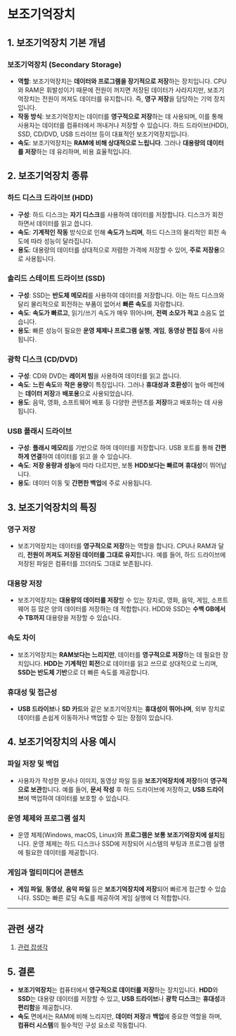 # 보조기억장치

## 1. 보조기억장치 기본 개념

### **보조기억장치 (Secondary Storage)**

- **역할**: 보조기억장치는 **데이터와 프로그램을 장기적으로 저장**하는 장치입니다. CPU와 RAM은 휘발성이기 때문에 전원이 꺼지면 저장된 데이터가 사라지지만, 보조기억장치는 전원이 꺼져도 데이터를 유지합니다. 즉, **영구 저장**을 담당하는 기억 장치입니다.
- **작동 방식**: 보조기억장치는 데이터를 **영구적으로 저장**하는 데 사용되며, 이를 통해 사용자는 데이터를 컴퓨터에서 꺼내거나 저장할 수 있습니다. 하드 드라이브(HDD), SSD, CD/DVD, USB 드라이브 등이 대표적인 보조기억장치입니다.
- **속도**: 보조기억장치는 **RAM에 비해 상대적으로 느립니다**. 그러나 **대용량의 데이터를 저장**하는 데 유리하며, 비용 효율적입니다.

## 2. 보조기억장치 종류

### **하드 디스크 드라이브 (HDD)**

- **구성**: 하드 디스크는 **자기 디스크**를 사용하여 데이터를 저장합니다. 디스크가 회전하면서 데이터를 읽고 씁니다.
- **속도**: **기계적인 작동** 방식으로 인해 **속도가 느리며**, 하드 디스크의 물리적인 회전 속도에 따라 성능이 달라집니다.
- **용도**: 대용량의 데이터를 상대적으로 저렴한 가격에 저장할 수 있어, **주로 저장용**으로 사용됩니다.

### **솔리드 스테이트 드라이브 (SSD)**

- **구성**: SSD는 **반도체 메모리**를 사용하여 데이터를 저장합니다. 이는 하드 디스크와 달리 물리적으로 회전하는 부품이 없어서 **빠른 속도**를 자랑합니다.
- **속도**: **속도가 빠르고**, 읽기/쓰기 속도가 매우 뛰어나며, **전력 소모가 적고** 소음도 없습니다.
- **용도**: 빠른 성능이 필요한 **운영 체제나 프로그램 실행**, **게임**, **동영상 편집 등**에 사용됩니다.

### **광학 디스크 (CD/DVD)**

- **구성**: CD와 DVD는 **레이저 빔**을 사용하여 데이터를 읽고 씁니다.
- **속도**: **느린 속도**와 **작은 용량**이 특징입니다. 그러나 **휴대성과 호환성**이 높아 예전에는 **데이터 저장**과 **배포용**으로 사용되었습니다.
- **용도**: 음악, 영화, 소프트웨어 배포 등 다양한 콘텐츠를 **저장**하고 배포하는 데 사용됩니다.

### **USB 플래시 드라이브**

- **구성**: **플래시 메모리**를 기반으로 하여 데이터를 저장합니다. USB 포트를 통해 **간편하게 연결**하여 데이터를 읽고 쓸 수 있습니다.
- **속도**: **저장 용량과 성능**에 따라 다르지만, 보통 **HDD보다는 빠르며** **휴대성**이 뛰어납니다.
- **용도**: 데이터 이동 및 **간편한 백업**에 주로 사용됩니다.

## 3. 보조기억장치의 특징

### **영구 저장**

- 보조기억장치는 데이터를 **영구적으로 저장**하는 역할을 합니다. CPU나 RAM과 달리, **전원이 꺼져도 저장된 데이터를 그대로 유지**합니다. 예를 들어, 하드 드라이브에 저장된 파일은 컴퓨터를 끄더라도 그대로 보존됩니다.

### **대용량 저장**

- 보조기억장치는 **대용량의 데이터를 저장**할 수 있는 장치로, 영화, 음악, 게임, 소프트웨어 등 많은 양의 데이터를 저장하는 데 적합합니다. HDD와 SSD는 **수백 GB에서 수 TB까지** 대용량을 저장할 수 있습니다.

### **속도 차이**

- 보조기억장치는 **RAM보다는 느리지만**, 데이터를 **영구적으로 저장**하는 데 필요한 장치입니다. **HDD는 기계적인 회전**으로 데이터를 읽고 쓰므로 상대적으로 느리며, **SSD는 반도체 기반**으로 더 빠른 속도를 제공합니다.

### **휴대성 및 접근성**

- **USB 드라이브**나 **SD 카드**와 같은 보조기억장치는 **휴대성이 뛰어나며**, 외부 장치로 데이터를 손쉽게 이동하거나 백업할 수 있는 장점이 있습니다.

## 4. 보조기억장치의 사용 예시

### **파일 저장 및 백업**

- 사용자가 작성한 문서나 이미지, 동영상 파일 등을 **보조기억장치에 저장**하여 **영구적으로 보관**합니다. 예를 들어, **문서 작성** 후 하드 드라이브에 저장하고, **USB 드라이브**에 백업하여 데이터를 보호할 수 있습니다.

### **운영 체제와 프로그램 설치**

- 운영 체제(Windows, macOS, Linux)와 **프로그램은 보통 보조기억장치에 설치**됩니다. 운영 체제는 하드 디스크나 SSD에 저장되어 시스템의 부팅과 프로그램 실행에 필요한 데이터를 제공합니다.

### **게임과 멀티미디어 콘텐츠**

- **게임 파일**, **동영상**, **음악 파일** 등은 **보조기억장치에 저장**되어 빠르게 접근할 수 있습니다. SSD는 빠른 로딩 속도를 제공하여 게임 실행에 더 적합합니다.

---

## **관련 생각**

1. [관련 잡생각](./ME.md)

## 5. 결론

- **보조기억장치**는 컴퓨터에서 **영구적으로 데이터를 저장**하는 장치입니다. **HDD**와 **SSD**는 대용량 데이터를 저장할 수 있고, **USB 드라이브**나 **광학 디스크**는 **휴대성**과 **편리함**을 제공합니다.
- **속도** 면에서는 RAM에 비해 느리지만, **데이터 저장**과 **백업**에 중요한 역할을 하며, **컴퓨터 시스템**의 필수적인 구성 요소로 작동합니다.
